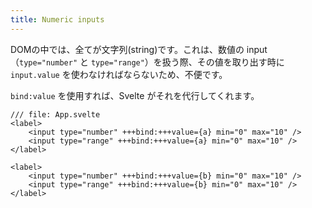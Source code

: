 ```yaml
---
title: Numeric inputs
---
```


DOMの中では、全てが文字列(string)です。これは、数値の input（`type="number"` と `type="range"`）を扱う際、その値を取り出す時に `input.value` を使わなければならないため、不便です。

`bind:value` を使用すれば、Svelte がそれを代行してくれます。

```svelte
/// file: App.svelte
<label>
	<input type="number" +++bind:+++value={a} min="0" max="10" />
	<input type="range" +++bind:+++value={a} min="0" max="10" />
</label>

<label>
	<input type="number" +++bind:+++value={b} min="0" max="10" />
	<input type="range" +++bind:+++value={b} min="0" max="10" />
</label>
```
